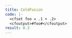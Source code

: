 ```yaml
---
title: ColdFusion
code: |-
  <cfset foo = .1 + .2>
  <cfoutput>#foo#</cfoutput>
result: 0.3
---
```

